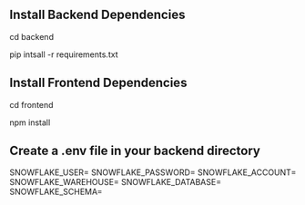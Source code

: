 ## Install Backend Dependencies
cd backend

pip intsall -r requirements.txt

## Install Frontend Dependencies
cd frontend

npm install

## Create a .env file in your backend directory
SNOWFLAKE_USER=
SNOWFLAKE_PASSWORD=
SNOWFLAKE_ACCOUNT=
SNOWFLAKE_WAREHOUSE=
SNOWFLAKE_DATABASE=
SNOWFLAKE_SCHEMA=
